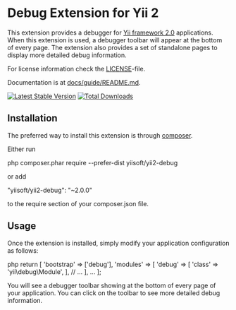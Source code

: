 Debug Extension for Yii 2
=========================

This extension provides a debugger for [Yii framework 2.0](http://www.yiiframework.com) applications. When this extension is used,
a debugger toolbar will appear at the bottom of every page. The extension also provides
a set of standalone pages to display more detailed debug information.

For license information check the [LICENSE](LICENSE.md)-file.

Documentation is at [docs/guide/README.md](docs/guide/README.md).

[![Latest Stable Version](https://poser.pugx.org/yiisoft/yii2-debug/v/stable.png)](https://packagist.org/packages/yiisoft/yii2-debug)
[![Total Downloads](https://poser.pugx.org/yiisoft/yii2-debug/downloads.png)](https://packagist.org/packages/yiisoft/yii2-debug)


Installation
------------

The preferred way to install this extension is through [composer](http://getcomposer.org/download/).

Either run

   
php composer.phar require --prefer-dist yiisoft/yii2-debug
   

or add

   
"yiisoft/yii2-debug": "~2.0.0"
   

to the require section of your  composer.json  file.


Usage
-----

Once the extension is installed, simply modify your application configuration as follows:

   php
return [
    'bootstrap' => ['debug'],
    'modules' => [
        'debug' => [
            'class' => 'yii\debug\Module',
        ],
        // ...
    ],
    ...
];
   

You will see a debugger toolbar showing at the bottom of every page of your application.
You can click on the toolbar to see more detailed debug information.
